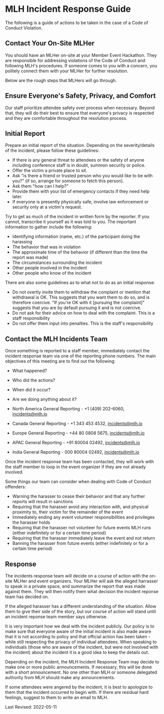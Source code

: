 # MLH Incident Response Guide
The following is a guide of actions to be taken in the case of a Code of Conduct Violation.

## Contact Your On-Site MLHer
You should have an MLHer on-site at your Member Event Hackathon. They are responsible for addressing violations of the Code of Conduct and following MLH's procedures. If someone comes to you with a concern, you politely connect them with your MLHer for further resolution. 

Below are the rough steps that MLHers will go through. 

## Ensure Everyone's Safety, Privacy, and Comfort
Our staff prioritize attendee safety over process when necessary. Beyond that, they will do their best to ensure that everyone's privacy is respected and they are comfortable throughout the resolution process. 

## Initial Report
Prepare an initial report of the situation. Depending on the severity/details of the incident, please follow these guidelines:

- If there is any general threat to attendees or the safety of anyone including conference staff is in doubt, summon security or police.
- Offer the victim a private place to sit.
- Ask "is there a friend or trusted person who you would like to be with you?" (if so, arrange for someone to fetch this person).
- Ask them "how can I help?"
- Provide them with your list of emergency contacts if they need help later.
- If everyone is presently physically safe, involve law enforcement or security only at a victim's request.

Try to get as much of the incident in written form by the reporter. If you cannot, transcribe it yourself as it was told to you. The important information to gather include the following:

- Identifying information (name, etc.) of the participant doing the harassing
- The behavior that was in violation
- The approximate time of the behavior (if different than the time the report was made)
- The circumstances surrounding the incident
- Other people involved in the incident
- Other people who know of the incident

There are also some guidelines as to what not to do as an initial response:

- Do not overtly invite them to withdraw the complaint or mention that withdrawal is OK. This suggests that you want them to do so, and is therefore coercive. "If you're OK with it [pursuing the complaint]" suggests that you are by default pursuing it and is not coercive.
- Do not ask for their advice on how to deal with the complaint. This is a staff responsibility
- Do not offer them input into penalties. This is the staff's responsibility

## Contact the MLH Incidents Team
Once something is reported to a staff member, immediately contact the incident response team via one of the reporting phone numbers. The main objectives of this meeting are to find out the following:
- What happened?
- Who did the actions?
- When did it occur?
- Are we doing anything about it?

- North America General Reporting - +1 (409) 202-6060, incidents@mlh.io
- Canada General Reporting - +1 343 453 4532, incidents@mlh.io
- Europe General Reporting - +44 80 0808 5675, incidents@mlh.io
- APAC General Reporting - +91 80004 02492, incidents@mlh.io
- India General Reporting - 000 80004 02492, incidents@mlh.io


Once the incident response team has been contacted, they will work with the staff member to loop in the event organizer if they are not already involved. 

Some things our team can consider when dealing with Code of Conduct offenders:

- Warning the harasser to cease their behavior and that any further reports will result in sanctions
- Requiring that the harasser avoid any interaction with, and physical proximity to, their victim for the remainder of the event
- Immediately ending any event volunteer responsibilities and privileges the harasser holds
- Requiring that the harasser not volunteer for future events MLH runs (either indefinitely or for a certain time period)
- Requiring that the harasser immediately leave the event and not return
- Banning the harasser from future events (either indefinitely or for a certain time period)

## Response 
The incidents response team will decide on a course of action with the on-site MLHer and event organizers. Your MLHer will ask the alleged harrasser to speak in a private space, and summarize the report that was made against them. They will then notify them what decision the incident reponse team has decided on. 

If the alleged harasser has a different understanding of the situation. Allow them to give their side of the story, but our course of action will stand until an incident reponse team member says otherwise. 

It is very important how we deal with the incident publicly. Our policy is to make sure that everyone aware of the initial incident is also made aware that it is not according to policy and that official action has been taken - while still respecting the privacy of individual attendees. When speaking to individuals (those who are aware of the incident, but were not involved with the incident) about the incident it is a good idea to keep the details out.

Depending on the incident, the MLH Incident Response Team may decide to make one or more public announcements. If necessary, this will be done with a short announcement. No one other than MLH or someone delegated authority from MLH should make any announcements.

If some attendees were angered by the incident, it is best to apologize to them that the incident occurred to begin with. If there are residual hard feelings, suggest to them to write an email to MLH.

Last Revised: 2022-05-11
